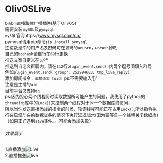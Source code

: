 # OlivOSLive
bilibili直播监控广播插件(基于OlivOS)  
需要安装 `mySQL`及`pymysql`   
`mySQL`官网https://www.mysql.com/cn/  
pymysql请用pip命令`pip install pymysql`  
连接数据库的用户名及密码可在源码的`DBUSER`，`DBPASS`修改   
自己的`bothash`请自行在`69`行更换   
推送文案自定义在`67`行  
推送到自定义群聊内，请在`112`行`plugin_event.send()`内两个逗号间填入群号  
例如`plugin_event.send('group', 252994683, tmp_live_reply)`  
添加房间指令：`直播添加 [uid]` ps:不需要输入'[]'  
注意是主播的`uid`  
目前平台仅支持`qq`  
ps:因为担心两个线程同时读取数据所可能产生的问题，我使用了python的`threading`库中的`Lock()`来控制两个线程对于同一个数据库的访问，  
所以当你发送直播添加的指令的时候，轮询线程可能正在占用`Lock()`,所以指令执行在已经存在的数据越多的情况下执行延迟越大(因为要等另一个线程关闭数据库)  
（如果正好遇到`save`事件。。可能会添加失败） 
###### 效果展示
1.直播添加![Live](https://github.com/cutecat-pixel/cat-s_data/blob/main/imgs/OlivOSLive1.jpg)  
2.直播推送![live](https://github.com/cutecat-pixel/cat-s_data/blob/main/imgs/OlivOSLive2.jpg)
